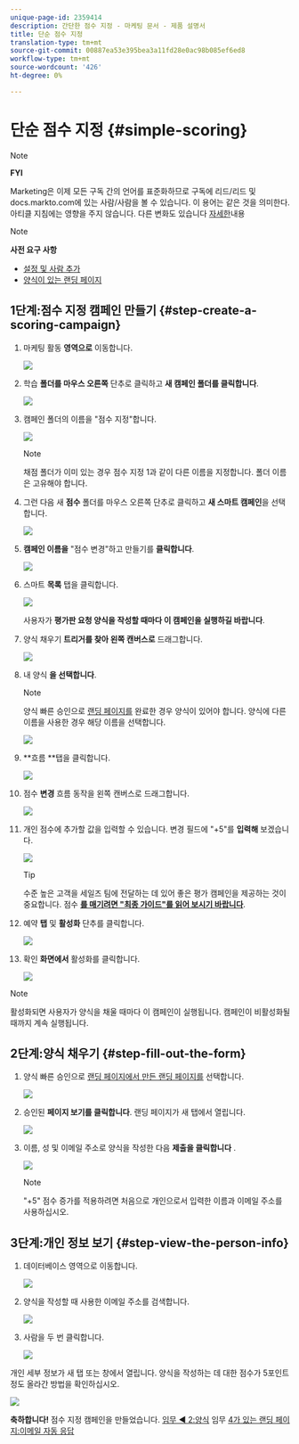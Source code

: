 ```yaml
---
unique-page-id: 2359414
description: 간단한 점수 지정 - 마케팅 문서 - 제품 설명서
title: 단순 점수 지정
translation-type: tm+mt
source-git-commit: 00887ea53e395bea3a11fd28e0ac98b085ef6ed8
workflow-type: tm+mt
source-wordcount: '426'
ht-degree: 0%

---
```



# 단순 점수 지정 {#simple-scoring}

>[!NOTE]
>
>**FYI**
>
>Marketing은 이제 모든 구독 간의 언어를 표준화하므로 구독에 리드/리드 및 docs.markto.com에 있는 사람/사람을 볼 수 있습니다. 이 용어는 같은 것을 의미한다.아티클 지침에는 영향을 주지 않습니다. 다른 변화도 있습니다 [자세한](http://docs.marketo.com/display/DOCS/Updates+to+Marketo+Terminology)내용

>[!NOTE]
>
>**사전 요구 사항**
>
>* [설정 및 사람 추가](get-set-up-and-add-a-person.md)
>* [양식이 있는 랜딩 페이지](landing-page-with-a-form.md)

>



## 1단계:점수 지정 캠페인 만들기 {#step-create-a-scoring-campaign}

1. 마케팅 활동 **영역으로** 이동합니다.

   ![](assets/ma-1.png)

1. 학습 **폴더를 마우스 오른쪽** 단추로 클릭하고 **새 캠페인 폴더를 클릭합니다**.

   ![](assets/two-2.png)

1. 캠페인 폴더의 이름을 &quot;점수 지정&quot;합니다.

   ![](assets/three-1.png)

   >[!NOTE]
   >
   >채점 폴더가 이미 있는 경우 점수 지정 1과 같이 다른 이름을 지정합니다. 폴더 이름은 고유해야 합니다.

1. 그런 다음 새 **점수** 폴더를 마우스 오른쪽 단추로 클릭하고 **새 스마트 캠페인**&#x200B;을 선택합니다.

   ![](assets/four.png)

1. **캠페인 이름을** &quot;점수 변경&quot;하고 만들기를 **클릭합니다**.

   ![](assets/five-1.png)

1. 스마트 **목록** 탭을 클릭합니다.

   ![](assets/six-1.png)

   사용자가 **평가판 요청 양식을 작성할 때마다 이 캠페인을 실행하길 바랍니다**.

1. 양식 채우기 **트리거를 찾아 왼쪽 캔버스로** 드래그합니다.

   ![](assets/image2014-9-24-11-3a43-3a35.png)

1. 내 양식 **을 선택합니다**.

   >[!NOTE]
   >
   >양식 빠른 승인으로 [랜딩 페이지를](landing-page-with-a-form.md) 완료한 경우 양식이 있어야 합니다. 양식에 다른 이름을 사용한 경우 해당 이름을 선택합니다.

   ![](assets/image2014-9-24-11-3a44-3a16.png)

1. **흐름 **탭을 클릭합니다.

   ![](assets/image2014-9-24-11-3a44-3a33.png)

1. 점수 **변경** 흐름 동작을 왼쪽 캔버스로 드래그합니다.

   ![](assets/image2014-9-24-11-3a44-3a45.png)

1. 개인 점수에 추가할 값을 입력할 수 있습니다. 변경 필드에 &quot;+5&quot;를 **입력해** 보겠습니다.

   ![](assets/eleven-1.png)

   >[!TIP]
   >
   >수준 높은 고객을 세일즈 팀에 전달하는 데 있어 좋은 평가 캠페인을 제공하는 것이 중요합니다. 점수 [**를 매기려면 &quot;최종 가이드&quot;를 읽어 보시기 바랍니다**](http://www.marketo.com/definitive-guides/lead-scoring/).

1. 예약 **탭** 및 **활성화** 단추를 클릭합니다.

   ![](assets/twelve-1.png)

1. 확인 **화면에서** 활성화를 클릭합니다.

   ![](assets/thirteen-1.png)

>[!NOTE]
>
>활성화되면 사용자가 양식을 채울 때마다 이 캠페인이 실행됩니다. 캠페인이 비활성화될 때까지 계속 실행됩니다.

## 2단계:양식 채우기 {#step-fill-out-the-form}

1. 양식 빠른 승인으로 [랜딩 페이지에서 만든 랜딩 페이지를](landing-page-with-a-form.md) 선택합니다.

   ![](assets/fourteen-1.png)

1. 승인된 **페이지 보기를 클릭합니다**. 랜딩 페이지가 새 탭에서 열립니다.

   ![](assets/image2014-9-24-11-3a47-3a51.png)

1. 이름, 성 및 이메일 주소로 양식을 작성한 다음 **제출을 클릭합니다** .

   ![](assets/image2014-9-24-11-3a47-3a59.png)

   >[!NOTE]
   >
   >&quot;+5&quot; 점수 증가를 적용하려면 처음으로 개인으로서 입력한 이름과 이메일 주소를 사용하십시오.

## 3단계:개인 정보 보기 {#step-view-the-person-info}

1. 데이터베이스 영역으로 이동합니다.

   ![](assets/db-2.png)

1. 양식을 작성할 때 사용한 이메일 주소를 검색합니다.

   ![](assets/eighteen.png)

1. 사람을 두 번 클릭합니다.

   ![](assets/nineteen.png)

개인 세부 정보가 새 탭 또는 창에서 열립니다. 양식을 작성하는 데 대한 점수가 5포인트 정도 올라간 방법을 확인하십시오.

![](assets/twenty.png)

**축하합니다!** 점수 지정 캠페인을 만들었습니다.
[임무 ◄ 2:양식](landing-page-with-a-form.md) 임무 [4가 있는 랜딩 페이지:이메일 자동 응답](email-auto-response.md)